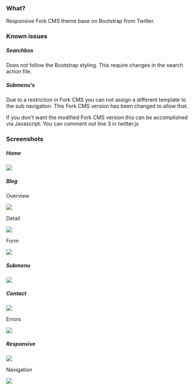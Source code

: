 ### What?

Responsive Fork CMS theme base on Bootstrap from Twitter.

### Known issues

##### Searchbox

Does not follow the Bootstrap styling. This require changes in the search action file.

##### Submenu's

Due to a restriction in Fork CMS you can not assign a different template to the sub navigation. This Fork CMS version has been changed to allow that.

If you don't want the modified Fork CMS version this can be accomplished via Javascript. You can comment out line 3 in twitter.js


### Screenshots

##### Home

![](https://github.com/freshface/Bootstrap-theme/raw/master/screenshots/home.png)

##### Blog

Overview

![](https://github.com/freshface/Bootstrap-theme/raw/master/screenshots/blog.png)

Detail

![](https://github.com/freshface/Bootstrap-theme/raw/master/screenshots/blog-detail.png)

Form

![](https://github.com/freshface/Bootstrap-theme/raw/master/screenshots/blog-detail-form.png)


##### Submenu

![](https://github.com/freshface/Bootstrap-theme/raw/master/screenshots/submenu.png)


##### Contact

![](https://github.com/freshface/Bootstrap-theme/raw/master/screenshots/contact.png)

Errors

![](https://github.com/freshface/Bootstrap-theme/raw/master/screenshots/errors.png)

##### Responsive

![](https://github.com/freshface/Bootstrap-theme/raw/master/screenshots/home-responsive.png)

Navigation

![](https://github.com/freshface/Bootstrap-theme/raw/master/screenshots/responsive-navigation.png)